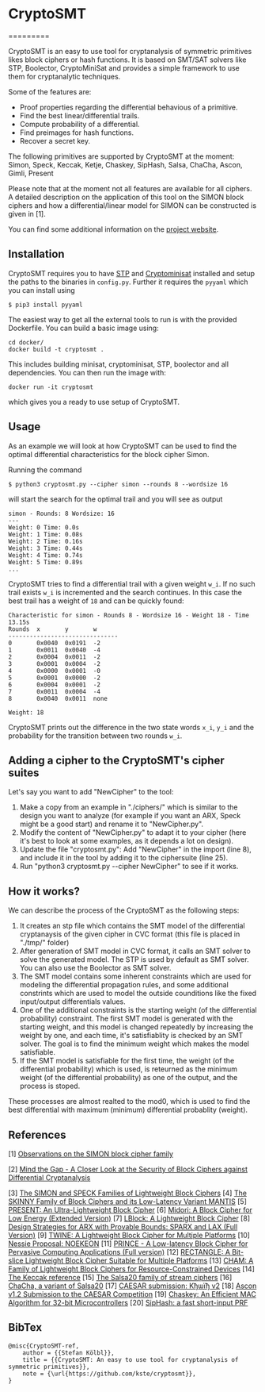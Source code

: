 # CryptoSMT
=========

CryptoSMT is an easy to use tool for cryptanalysis of symmetric primitives likes 
block ciphers or hash functions. It is based on SMT/SAT solvers like STP, Boolector, 
CryptoMiniSat and provides a simple framework to use them for cryptanalytic techniques.

Some of the features are:
* Proof properties regarding the differential behavious of a primitive.
* Find the best linear/differential trails.
* Compute probability of a differential.
* Find preimages for hash functions.
* Recover a secret key.

The following primitives are supported by CryptoSMT at the moment: Simon, Speck, Keccak,
Ketje, Chaskey, SipHash, Salsa, ChaCha, Ascon, Gimli, Present

Please note that at the moment not all features are available for all ciphers. A
detailed description on the application of this tool on the SIMON block ciphers and
how a differential/linear model for SIMON can be constructed is given in [1].

You can find some additional information on the [project website](https://kste.dk/cryptosmt.html).

## Installation

CryptoSMT requires you to have [STP](https://github.com/stp/stp) and
[Cryptominisat](https://github.com/msoos/cryptominisat/) installed and setup the
paths to the binaries in `config.py`. Further it requires the `pyyaml` which you
can install using

    $ pip3 install pyyaml

The easiest way to get all the external tools to run is with the provided
Dockerfile. You can build a basic image using:

    cd docker/
    docker build -t cryptosmt .
    
This includes building minisat, cryptominisat, STP, boolector and all
dependencies. You can then run the image with:

    docker run -it cryptosmt

which gives you a ready to use setup of CryptoSMT.

## Usage

As an example we will look at how CryptoSMT can be used to find the optimal
differential characteristics for the block cipher Simon.

Running the command
    
    $ python3 cryptosmt.py --cipher simon --rounds 8 --wordsize 16
    
will start the search for the optimal trail and you will see as output

    simon - Rounds: 8 Wordsize: 16
    ---
    Weight: 0 Time: 0.0s
    Weight: 1 Time: 0.08s
    Weight: 2 Time: 0.16s
    Weight: 3 Time: 0.44s
    Weight: 4 Time: 0.74s
    Weight: 5 Time: 0.89s
    ...
          
CryptoSMT tries to find a differential trail with a given weight `w_i`. 
If no such trail exists `w_i` is incremented and the search continues. 
In this case the best trail has a weight of `18` and can be quickly 
found:

    Characteristic for simon - Rounds 8 - Wordsize 16 - Weight 18 - Time 13.15s
    Rounds  x       y       w
    -------------------------------
    0       0x0040  0x0191  -2
    1       0x0011  0x0040  -4
    2       0x0004  0x0011  -2
    3       0x0001  0x0004  -2
    4       0x0000  0x0001  -0
    5       0x0001  0x0000  -2
    6       0x0004  0x0001  -2
    7       0x0011  0x0004  -4
    8       0x0040  0x0011  none

    Weight: 18
          
CryptoSMT prints out the difference in the two state words `x_i`, `y_i` 
and the probability for the transition between two rounds `w_i`.

## Adding a cipher to the CryptoSMT's cipher suites

Let's say you want to add "NewCipher" to the tool:
1. Make a copy from an example in "./ciphers/" which is similar to the design you want to analyze (for example if you want an
ARX, Speck might be a good start) and rename it to "NewCipher.py".
2. Modify the content of "NewCipher.py" to adapt it to your cipher (here it's best to look at some examples, as it depends a lot on design).
3. Update the file "cryptosmt.py": Add "NewCipher" in the import (line 8), and include it in the tool by adding it to the ciphersuite (line 25).
4. Run "python3 cryptosmt.py --cipher NewCipher" to see if it works.

## How it works?

We can describe the process of the CryptoSMT as the following steps:
1. It creates an stp file which contains the SMT model of the differential cryptanaysis of the given cipher in CVC format (this file is placed in "./tmp/" folder)
2. After generation of SMT model in CVC format, it calls an SMT solver to solve the generated model. The STP is used by default as SMT solver. You can also use the Boolector as SMT solver. 
3. The SMT model contains some inherent constraints which are used for modeling the differential propagation rules, and some additional constrints which are used to model the outside counditions like the fixed input/output differentials values. 
4. One of the additional constraints is the starting weight (of the differential probability) constraint. The first SMT model is generated with the starting weight, and this model is changed repeatedly by increasing the weight by one, and each time, it's satisfiablity is checked by an SMT solver. The goal is to find the minimum weight which makes the model satisfiable. 
5. If the SMT model is satisfiable for the first time, the weight (of the differential probability) which is used, is reteurned as the minimum weight (of the differential probability) as one of the output, and the process is stoped.

These processes are almost realted to the mod0, which is used to find the best differential with maximum (minimum) differential probablity (weight).

## References
[1] [Observations on the SIMON block cipher family](http://eprint.iacr.org/2015/145)

[2] [Mind the Gap - A Closer Look at the Security of Block Ciphers against Differential Cryptanalysis](https://eprint.iacr.org/2018/689)

[3] [The SIMON and SPECK Families of Lightweight Block Ciphers](https://eprint.iacr.org/2013/404)
[4] [The SKINNY Family of Block Ciphers and its Low-Latency Variant MANTIS](https://eprint.iacr.org/2016/660)
[5] [PRESENT: An Ultra-Lightweight Block Cipher](https://link.springer.com/chapter/10.1007/978-3-540-74735-2_31)
[6] [Midori: A Block Cipher for Low Energy (Extended Version)](https://eprint.iacr.org/2015/1142)
[7] [LBlock: A Lightweight Block Cipher](https://link.springer.com/chapter/10.1007/978-3-642-21554-4_19)
[8] [Design Strategies for ARX with Provable Bounds: SPARX and LAX (Full Version)](https://eprint.iacr.org/2016/984)
[9] [TWINE: A Lightweight Block Cipher for Multiple Platforms](https://pdfs.semanticscholar.org/26b9/d188fc506fb34247c57dc365547f961576d7.pdf)
[10] [Nessie Proposal: NOEKEON](http://gro.noekeon.org/Noekeon-spec.pdf)
[11] [PRINCE - A Low-latency Block Cipher for Pervasive Computing Applications (Full version)](https://eprint.iacr.org/2012/529)
[12] [RECTANGLE: A Bit-slice Lightweight Block Cipher Suitable for Multiple Platforms](https://eprint.iacr.org/2014/084)
[13] [CHAM: A Family of Lightweight Block Ciphers for Resource-Constrained Devices](https://link.springer.com/chapter/10.1007/978-3-319-78556-1_1)
[14] [The Keccak reference](https://keccak.team/files/Keccak-reference-3.0.pdf)
[15] [The Salsa20 family of stream ciphers](https://cr.yp.to/snuffle/salsafamily-20071225.pdf)
[16] [ChaCha, a variant of Salsa20](https://cr.yp.to/chacha/chacha-20080128.pdf)
[17] [CAESAR submission: Kђѡїђ v2](https://competitions.cr.yp.to/round3/ketjev2.pdf)
[18] [Ascon v1.2 Submission to the CAESAR Competition](https://competitions.cr.yp.to/round3/asconv12.pdf)
[19] [Chaskey: An Efficient MAC Algorithm for 32-bit Microcontrollers](https://eprint.iacr.org/2014/386)
[20] [SipHash: a fast short-input PRF](https://131002.net/siphash/siphash.pdf)



## BibTex
```
@misc{CryptoSMT-ref,
    author = {{Stefan Kölbl}},
    title = {{CryptoSMT: An easy to use tool for cryptanalysis of symmetric primitives}},
    note = {\url{https://github.com/kste/cryptosmt}},
}
```
